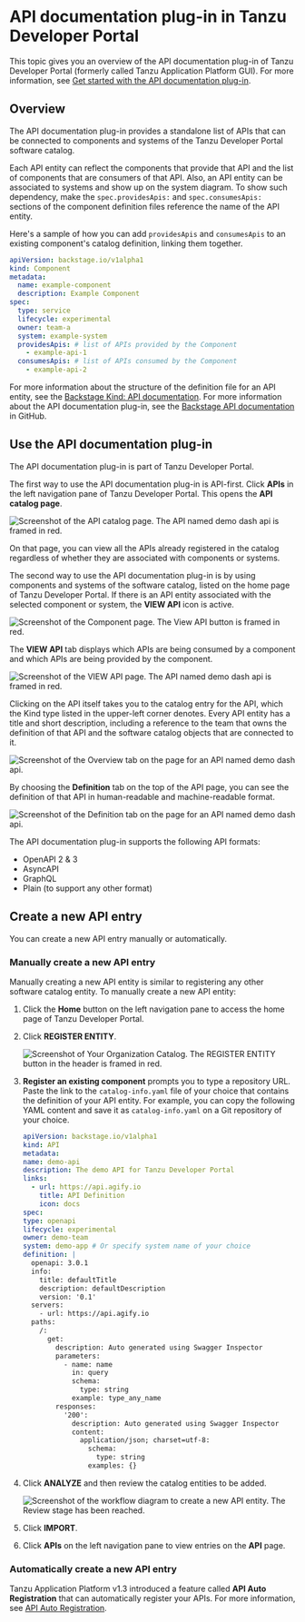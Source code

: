 # API documentation plug-in in Tanzu Developer Portal

This topic gives you an overview of the API documentation plug-in of Tanzu Developer Portal
(formerly called Tanzu Application Platform GUI). For more information, see
[Get started with the API documentation plug-in](api-docs-getting-started.hbs.md).

## <a id="overview"></a> Overview

The API documentation plug-in provides a standalone list of APIs that can be connected to
components and systems of the Tanzu Developer Portal software catalog.

Each API entity can reflect the components that provide that API and the list of components
that are consumers of that API.
Also, an API entity can be associated to systems and show up on the system diagram.
To show such dependency, make the `spec.providesApis:` and `spec.consumesApis:` sections of the
component definition files reference the name of the API entity.

Here's a sample of how you can add `providesApis` and `consumesApis` to an existing component's
catalog definition, linking them together.

```yaml
apiVersion: backstage.io/v1alpha1
kind: Component
metadata:
  name: example-component
  description: Example Component
spec:
  type: service
  lifecycle: experimental
  owner: team-a
  system: example-system
  providesApis: # list of APIs provided by the Component
    - example-api-1
  consumesApis: # list of APIs consumed by the Component
    - example-api-2
```

For more information about the structure of the definition file for an API entity, see the
[Backstage Kind: API documentation](https://backstage.io/docs/features/software-catalog/descriptor-format#kind-api).
For more information about the API documentation plug-in, see the
[Backstage API documentation](https://github.com/backstage/backstage/blob/master/plugins/api-docs/README.md)
in GitHub.

## <a id='use-api-docs-plug-in'></a> Use the API documentation plug-in

The API documentation plug-in is part of Tanzu Developer Portal.

The first way to use the API documentation plug-in is API-first.
Click **APIs** in the left navigation pane of Tanzu Developer Portal.
This opens the **API catalog page**.

![Screenshot of the API catalog page. The API named demo dash api is framed in red.](../images/api-plugin-1.png)

On that page, you can view all the APIs already registered in the catalog regardless of whether they
are associated with components or systems.

The second way to use the API documentation plug-in is by using components and systems of the
software catalog, listed on the home page of Tanzu Developer Portal.
If there is an API entity associated with the selected component or system, the **VIEW API** icon
is active.

![Screenshot of the Component page. The View API button is framed in red.](../images/api-plugin-2.png)

The **VIEW API** tab displays which APIs are being consumed by a component and which APIs are
being provided by the component.

![Screenshot of the VIEW API page. The API named demo dash api is framed in red.](../images/api-plugin-3.png)

Clicking on the API itself takes you to the catalog entry for the API, which the Kind
type listed in the upper-left corner denotes.
Every API entity has a title and short description, including a reference to the team that owns the
definition of that API and the software catalog objects that are connected to it.

![Screenshot of the Overview tab on the page for an API named demo dash api.](../images/api-plugin-4.png)

By choosing the **Definition** tab on the top of the API page, you can see the definition of that
API in human-readable and machine-readable format.

![Screenshot of the Definition tab on the page for an API named demo dash api.](../images/api-plugin-5.png)

The API documentation plug-in supports the following API formats:

- OpenAPI 2 & 3
- AsyncAPI
- GraphQL
- Plain (to support any other format)

## <a id='create-project'></a> Create a new API entry

You can create a new API entry manually or automatically.

### <a id='manually-create'></a> Manually create a new API entry

Manually creating a new API entity is similar to registering any other software catalog entity.
To manually create a new API entity:

1. Click the **Home** button on the left navigation pane to access the home page of
   Tanzu Developer Portal.

2. Click **REGISTER ENTITY**.

    ![Screenshot of Your Organization Catalog. The REGISTER ENTITY button in the header is framed in red.](../../images/getting-started-tap-gui-5.png)

3. **Register an existing component** prompts you to type a repository URL.
   Paste the link to the `catalog-info.yaml` file of your choice that contains the definition of your
   API entity.
   For example, you can copy the following YAML content and save it as `catalog-info.yaml` on a Git
   repository of your choice.

   ```yaml
   apiVersion: backstage.io/v1alpha1
   kind: API
   metadata:
   name: demo-api
   description: The demo API for Tanzu Developer Portal
   links:
     - url: https://api.agify.io
       title: API Definition
       icon: docs
   spec:
   type: openapi
   lifecycle: experimental
   owner: demo-team
   system: demo-app # Or specify system name of your choice
   definition: |
     openapi: 3.0.1
     info:
       title: defaultTitle
       description: defaultDescription
       version: '0.1'
     servers:
       - url: https://api.agify.io
     paths:
       /:
         get:
           description: Auto generated using Swagger Inspector
           parameters:
             - name: name
               in: query
               schema:
                 type: string
               example: type_any_name
           responses:
             '200':
               description: Auto generated using Swagger Inspector
               content:
                 application/json; charset=utf-8:
                   schema:
                     type: string
                   examples: {}
   ```

4. Click **ANALYZE** and then review the catalog entities to be added.

   ![Screenshot of the workflow diagram to create a new API entity. The Review stage has been reached.](../images/api-plugin-6.png)

5. Click **IMPORT**.

6. Click **APIs** on the left navigation pane to view entries on the **API** page.

### <a id='auto-create'></a> Automatically create a new API entry

Tanzu Application Platform v1.3 introduced a feature called **API Auto Registration** that can
automatically register your APIs.
For more information, see [API Auto Registration](../../api-auto-registration/about.hbs.md).

